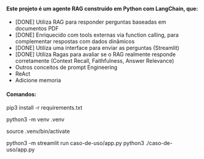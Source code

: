 #### Este projeto é um agente RAG construído em Python com LangChain, que:

- [DONE] Utiliza RAG para responder perguntas baseadas em documentos PDF
- [DONE] Enriquecido com tools externas via function calling, para complementar respostas com dados dinâmicos
- [DONE] Utiliza uma interface para enviar as perguntas (Streamlit) 
- [DONE] Utiliza Ragas para avaliar se o RAG realmente responde corretamente (Context Recall, Faithfulness, Answer Relevance)
- Outros conceitos de prompt Engineering
- ReAct
- Adicione memoria

#### Comandos:

pip3 install -r requirements.txt

python3 -m venv .venv

source .venv/bin/activate

python3 -m streamlit run caso-de-uso/app.py
python3 ./caso-de-uso/app.py